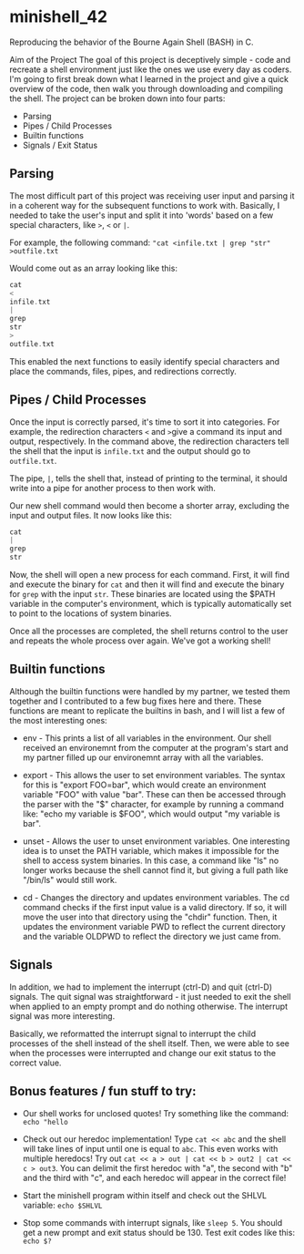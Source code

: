 # minishell_42
Reproducing the behavior of the Bourne Again Shell (BASH) in C.

Aim of the Project
The goal of this project is deceptively simple - code and recreate a shell environment just like the ones we use every day as coders. I'm going to first break down what I learned in the project and give a quick overview of the code, then walk you through downloading and compiling the shell. The project can be broken down into four parts: 

- Parsing
- Pipes / Child Processes
- Builtin functions
- Signals / Exit Status

## Parsing

The most difficult part of this project was receiving user input and parsing it in a coherent way for the subsequent functions to work with. Basically, I needed to take the user's input and split it into 'words' based on a few special characters, like ```>```, ```<``` or ```|```.

For example, the following command: ```"cat <infile.txt | grep "str" >outfile.txt```

Would come out as an array looking like this:

```c
cat
<
infile.txt
|
grep
str
>
outfile.txt
```

This enabled the next functions to easily identify special characters and place the commands, files, pipes, and redirections correctly. 

## Pipes / Child Processes

Once the input is correctly parsed, it's time to sort it into categories. For example, the redirection characters ```<``` and ```>```give a command its input and output, respectively. In the command above, the redirection characters tell the shell that the input is ```infile.txt``` and the output should go to ```outfile.txt```. 

The pipe, ```|```, tells the shell that, instead of printing to the terminal, it should write into a pipe for another process to then work with. 

Our new shell command would then become a shorter array, excluding the input and output files. It now looks like this: 

```c
cat
|
grep
str
```

Now, the shell will open a new process for each command. First, it will find and execute the binary for ```cat``` and then it will find and execute the binary for ```grep``` with the input ```str```. These binaries are located using the $PATH variable in the computer's environment, which is typically automatically set to point to the locations of system binaries. 

Once all the processes are completed, the shell returns control to the user and repeats the whole process over again. We've got a working shell!

## Builtin functions

Although the builtin functions were handled by my partner, we tested them together and I contributed to a few bug fixes here and there. These functions are meant to replicate the builtins in bash, and I will list a few of the most interesting ones: 

- env - This prints a list of all variables in the environment. Our shell received an environemnt from the computer at the program's start and my partner filled up our environemnt array with all the variables. 

- export - This allows the user to set environment variables. The syntax for this is "export FOO=bar", which would create an environment variable "FOO" with value "bar". These can then be accessed through the parser with the "$" character, for example by running a command like: "echo my variable is $FOO", which would output "my variable is bar". 

- unset - Allows the user to unset environment variables. One interesting idea is to unset the PATH variable, which makes it impossible for the shell to access system binaries. In this case, a command like "ls" no longer works because the shell cannot find it, but giving a full path like "/bin/ls" would still work. 

- cd - Changes the directory and updates environment variables. The cd command checks if the first input value is a valid directory. If so, it will move the user into that directory using the "chdir" function. Then, it updates the environment variable PWD to reflect the current directory and the variable OLDPWD to reflect the directory we just came from. 

## Signals

In addition, we had to implement the interrupt (ctrl-D) and quit (ctrl-D) signals. The quit signal was straightforward - it just needed to exit the shell when applied to an empty prompt and do nothing otherwise. The interrupt signal was more interesting. 

Basically, we reformatted the interrupt signal to interrupt the child processes of the shell instead of the shell itself. Then, we were able to see when the processes were interrupted and change our exit status to the correct value.

## Bonus features / fun stuff to try: 

- Our shell works for unclosed quotes! Try something like the command: ```echo "hello```

- Check out our heredoc implementation! Type ```cat << abc``` and the shell will take lines of input until one is equal to ```abc```. This even works with multiple heredocs! Try out ```cat << a > out | cat << b > out2 | cat << c > out3```. You can delimit the first heredoc with "a", the second with "b" and the third with "c", and each heredoc will appear in the correct file! 

- Start the minishell program within itself and check out the SHLVL variable: ```echo $SHLVL```

- Stop some commands with interrupt signals, like ```sleep 5```. You should get a new prompt and exit status should be 130. Test exit codes like this: ```echo $?```
